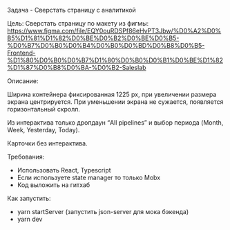 Задача - Сверстать страницу с аналитикой

Цель:
Сверстать страницу по макету из фигмы: https://www.figma.com/file/EQY0ouRDSPf86eHvPT3Jbw/%D0%A2%D0%B5%D1%81%D1%82%D0%BE%D0%B2%D0%BE%D0%B5-%D0%B7%D0%B0%D0%B4%D0%B0%D0%BD%D0%B8%D0%B5-Frontend-%D1%80%D0%B0%D0%B7%D1%80%D0%B0%D0%B1%D0%BE%D1%82%D1%87%D0%B8%D0%BA-%D0%B2-Saleslab

Описание:

Ширина контейнера фиксированная 1225 px, при увеличении размера экрана центрируется. При уменьшении экрана не сужается, появляется горизонтальный скролл.

Из интерактива только дропдаун “All pipelines” и выбор периода (Month, Week, Yesterday, Today).

Карточки без интерактива.

Требования:

- Использовать React, Typescript
- Если используете state manager то только Mobx
- Код выложить на гитхаб

Как запустить:

- yarn startServer (запустить json-server для мока бэкенда)
- yarn dev
